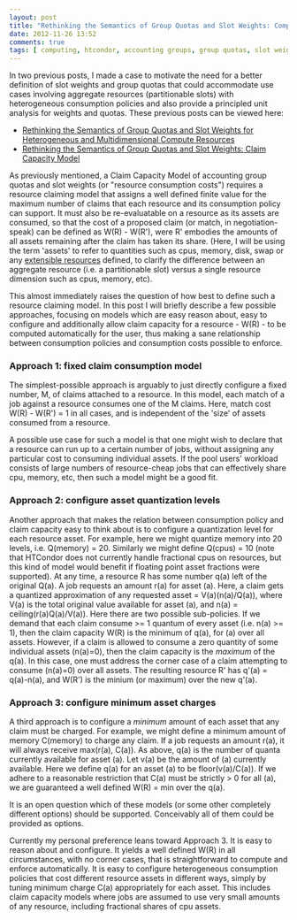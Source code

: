 ```yaml
---
layout: post
title: "Rethinking the Semantics of Group Quotas and Slot Weights: Computing Claim Capacity from Consumption Policy"
date: 2012-11-26 13:52
comments: true
tags: [ computing, htcondor, accounting groups, group quotas, slot weights, claim capacity, consumption policy ]
---
```

In two previous posts, I made a case to motivate the need for a better definition of slot weights and group quotas that could accommodate use cases involving aggregate resources (partitionable slots) with heterogeneous consumption policies and also provide a principled unit analysis for weights and quotas.  These previous posts can be viewed here:

* [Rethinking the Semantics of Group Quotas and Slot Weights for Heterogeneous and Multidimensional Compute Resources](http://erikerlandson.github.com/blog/2012/11/13/rethinking-the-semantics-of-group-quotas-and-slot-weights-for-heterogeneous-and-multidimensional-compute-resources/)
* [Rethinking the Semantics of Group Quotas and Slot Weights: Claim Capacity Model](http://erikerlandson.github.com/blog/2012/11/15/rethinking-the-semantics-of-group-quotas-and-slot-weights-claim-capacity-model/)

As previously mentioned, a Claim Capacity Model of accounting group quotas and slot weights (or "resource consumption costs") requires a resource claiming model that assigns a well defined finite value for the maximum number of claims that each resource and its consumption policy can support.  It must also be re-evaluatable on a resource as its assets are consumed, so that the cost of a proposed claim (or match, in negotiation-speak) can be defined as W(R) - W(R'), were R' embodies the amounts of all assets remaining after the claim has taken its share.  (Here, I will be using the term 'assets' to refer to quantities such as cpus, memory, disk, swap or any [extensible resources](http://spinningmatt.wordpress.com/2012/11/19/extensible-machine-resources/) defined, to clarify the difference between an aggregate resource (i.e. a partitionable slot) versus a single resource dimension such as cpus, memory, etc).

This almost immediately raises the question of how best to define such a resource claiming model.  In this post I will briefly describe a few possible approaches, focusing on models which are easy reason about, easy to configure and additionally allow claim capacity for a resource - W(R) - to be computed automatically for the user, thus making a sane relationship between consumption policies and consumption costs possible to enforce.

### Approach 1: fixed claim consumption model
The simplest-possible approach is arguably to just directly configure a fixed number, M, of claims attached to a resource.  In this model, each match of a job against a resource consumes one of the M claims.   Here, match cost W(R) - W(R') = 1 in all cases, and is independent of the 'size' of assets consumed from a resource.

A possible use case for such a model is that one might wish to declare that a resource can run up to a certain number of jobs, without assigning any particular cost to consuming individual assets.  If the pool users' workload consists of large numbers of resource-cheap jobs that can effectively share cpu, memory, etc, then such a model might be a good fit.

### Approach 2: configure asset quantization levels
Another approach that makes the relation between consumption policy and claim capacity easy to think about is to configure a quantization level for each resource asset.  For example, here we might quantize memory into 20 levels, i.e. Q(memory) = 20.  Similarly we might define Q(cpus) = 10 (note that HTCondor does not currently handle fractional cpus on resources, but this kind of model would benefit if floating point asset fractions were supported).  At any time, a resource R has some number q(a) left of the original Q(a).  A job requests an amount r(a) for asset (a).   Here, a claim gets a quantized approximation of any requested asset = V(a)(n(a)/Q(a)), where V(a) is the total original value available for asset (a), and n(a) = ceiling(r(a)Q(a)/V(a)).   Here there are two possible sub-policies.  If we demand that each claim consume >= 1 quantum of every asset (i.e. n(a) >= 1), then the claim capacity W(R) is the minimum of q(a), for (a) over all assets.  However, if a claim is allowed to consume a zero quantity of some individual assets (n(a)=0), then the claim capacity is the *maximum* of the q(a).   In this case, one must address the corner case of a claim attempting to consume (n(a)=0) over all assets.  The resulting resource R' has q'(a) = q(a)-n(a), and W(R') is the minium (or maximum) over the new q'(a).

### Approach 3: configure minimum asset charges
A third approach is to configure a *minimum* amount of each asset that any claim must be charged.   For example, we might define a minimum amount of memory C(memory) to charge any claim.   If a job requests an amount r(a), it will always receive max(r(a), C(a)).  As above, q(a) is the number of quanta currently available for asset (a).  Let v(a) be the amount of (a) currently available.  Here we define q(a) for an asset (a) to be floor(v(a)/C(a)).   If we adhere to a reasonable restriction that C(a) must be strictly > 0 for all (a), we are guaranteed a well defined W(R) = min over the q(a).

It is an open question which of these models (or some other completely different options) should be supported.  Conceivably all of them could be provided as options.  

Currently my personal preference leans toward Approach 3.  It is easy to reason about and configure.  It yields a well defined W(R) in all circumstances, with no corner cases, that is straightforward to compute and enforce automatically.  It is easy to configure heterogeneous consumption policies that cost different resource assets in different ways, simply by tuning minimum charge C(a) appropriately for each asset.  This includes claim capacity models where jobs are assumed to use very small amounts of any resource, including fractional shares of cpu assets.
